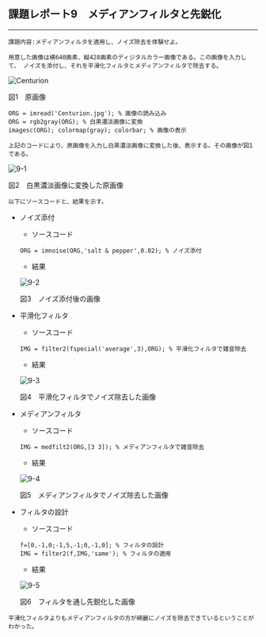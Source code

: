 ## 課題レポート9　メディアンフィルタと先鋭化
---
`
課題内容:メディアンフィルタを適用し、ノイズ除去を体験せよ。
`

`
用意した画像は横640画素、縦428画素のディジタルカラー画像である。この画像を入力して、
ノイズを添付し、それを平滑化フィルタとメディアンフィルタで除去する。
`

![Centurion](./images/Centurion.jpg)

図1　原画像

`
ORG = imread('Centurion.jpg'); % 画像の読み込み
`  
`
ORG = rgb2gray(ORG); % 白黒濃淡画像に変換
`  
`
imagesc(ORG); colormap(gray); colorbar; % 画像の表示
`

`
上記のコードにより、原画像を入力し白黒濃淡画像に変換した後、表示する。その画像が図1である。
`

![9-1](./images/9-1.jpg)

図2　白黒濃淡画像に変換した原画像

`
以下にソースコードと、結果を示す。
`
- ノイズ添付
    - ソースコード

    `
    ORG = imnoise(ORG,'salt & pepper',0.02); % ノイズ添付
    `
    - 結果

    ![9-2](./images/9-2.jpg)
    
    図3　ノイズ添付後の画像
    
- 平滑化フィルタ
    - ソースコード

    `
    IMG = filter2(fspecial('average',3),ORG); % 平滑化フィルタで雑音除去
    `
    - 結果

    ![9-3](./images/9-3.jpg)
    
    図4　平滑化フィルタでノイズ除去した画像
    
- メディアンフィルタ
    - ソースコード

    `
    IMG = medfilt2(ORG,[3 3]); % メディアンフィルタで雑音除去
    `
    - 結果

    ![9-4](./images/9-4.jpg)
    
    図5　メディアンフィルタでノイズ除去した画像
    
- フィルタの設計
    - ソースコード

    `
    f=[0,-1,0;-1,5,-1;0,-1,0]; % フィルタの設計
    `  
    `
    IMG = filter2(f,IMG,'same'); % フィルタの適用
    `
    - 結果

    ![9-5](./images/9-5.jpg)
    
    図6　フィルタを通し先鋭化した画像

`
平滑化フィルタよりもメディアンフィルタの方が綺麗にノイズを除去できているということがわかった。
`